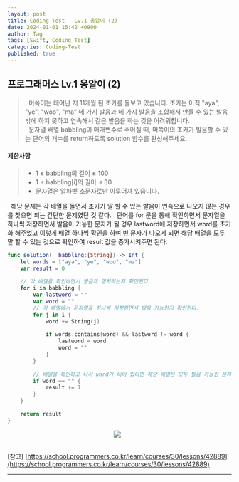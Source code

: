 ```yaml
---
layout: post
title: Coding Test - Lv.1 옹알이 (2)
date: 2024-01-01 15:42 +0900
author: Tag
tags: [Swift, Coding Test]
categories: Coding-Test
published: true
---
```

<h2> 프로그래머스 Lv.1 옹알이 (2) </h2>

<blockquote>
&nbsp; 머쓱이는 태어난 지 11개월 된 조카를 돌보고 있습니다. 조카는 아직 "aya", "ye", "woo", "ma" 네 가지 발음과 네 가지 발음을 조합해서 만들 수 있는 발음밖에 하지 못하고 연속해서 같은 발음을 하는 것을 어려워합니다. </br>
&nbsp; 문자열 배열 babbling이 매개변수로 주어질 때, 머쓱이의 조카가 발음할 수 있는 단어의 개수를 return하도록 solution 함수를 완성해주세요. </br>
</blockquote>

<h4> 제한사항 </h4>

<blockquote>
<ul>
<li> 1 ≤ babbling의 길이 ≤ 100 </li>
<li> 1 ≤ babbling[i]의 길이 ≤ 30 </li>
<li> 문자열은 알파벳 소문자로만 이루어져 있습니다. </li>
</ul>
</blockquote>

&nbsp; 해당 문제는 각 배열을 돌면서 조카가 말 할 수 있는 발음이 연속으로 나오지 않는 경우를 찾으면 되는 간단한 문제였던 것 같다.
&nbsp; 단어를 for 문을 통해 확인하면서 문자열을 하나씩 저장하면서 발음이 가능한 문자가 될 경우 lastword에 저장하면서 word를 초기화 해주었고 이렇게 배열 하나씩 확인을 하며 빈 문자가 나오게 되면 해당 배열을 모두 말 할 수 있는 것으로 확인하여 result 값을 증가시켜주면 된다.

```swift
func solution(_ babbling:[String]) -> Int {
    let words = ["aya", "ye", "woo", "ma"]
    var result = 0
    
    // 각 배열을 확인하면서 발음과 일치하는지 확인힌다.
    for i in babbling {
        var lastword = ""
        var word = ""
        // 각 배열에서 문자열을 하나씩 저장하면서 발음 가능한지 확인한다.
        for j in i {
            word += String(j)
            
            if words.contains(word) && lastword != word {
                lastword = word
                word = ""
            }
        }
        
        // 배열을 확인하고 나서 word가 비어 있다면 해당 배열은 모두 발음 가능한 문자로 이루어져 있다.
        if word == "" {
            result += 1
        }
    }
    
    return result
}
```

<div style="display: flex; justify-content: center; align-items: center;">
  <img src="https://onedrive.live.com/embed?resid=1C2ED43779C10D71%21349&authkey=%21AKHK1SJPNXCIxMk&width=1666&height=1204" style="margin-right: 10px;">
</div>

<br>

[참고]
[https://school.programmers.co.kr/learn/courses/30/lessons/42889](https://school.programmers.co.kr/learn/courses/30/lessons/42889)

-----
